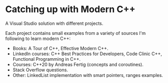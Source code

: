 # Catching up with Modern C++

A Visual Studio solution with different projects.

Each project contains small examples from a variety of sources I'm following to learn modern C++:

  - Books: A Tour of C++, Effective Modern C++.
  - LinkedIn courses: C++ Best Practices for Developers, Code Clinic C++, Functional Programming in C++.
  - Courses: C++20 by Andreas Fertig (concepts and coroutines).
  - Stack Overflow questions.
  - Other: LinkedList implementation with smart pointers, ranges examples.
